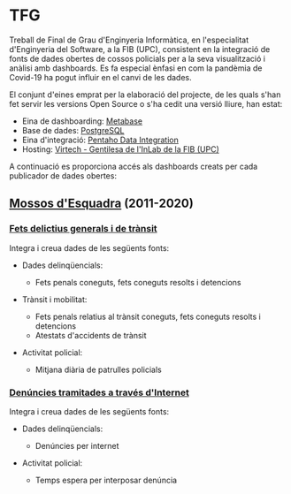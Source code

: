 # TFG
Treball de Final de Grau d'Enginyeria Informàtica, en l'especialitat d'Enginyeria del Software, a la FIB (UPC), consistent en la integració de fonts de dades obertes de cossos policials per a la seva visualització i anàlisi amb dashboards. Es fa especial ènfasi en com la pandèmia de Covid-19 ha pogut influir en el canvi de les dades.

El conjunt d'eines emprat per la elaboració del projecte, de les quals s'han fet servir les versions Open Source o s'ha cedit una versió lliure, han estat:
- Eina de dashboarding: [Metabase](https://www.metabase.com/)
- Base de dades: [PostgreSQL](https://www.postgresql.org/)
- Eina d'integració: [Pentaho Data Integration](https://sourceforge.net/projects/pentaho/files/Data%20Integration/)
- Hosting: [Virtech - Gentilesa de l'InLab de la FIB (UPC)](https://inlab.fib.upc.edu/es/servicio-de-cloud-docente-de-la-fib-virtech)


A continuació es proporciona accés als dashboards creats per cada publicador de dades obertes:

## [Mossos d'Esquadra](https://mossos.gencat.cat/ca/els_mossos_desquadra/indicadors_i_qualitat/dades_obertes/) (2011-2020)
### [Fets delictius generals i de trànsit](http://nattech.fib.upc.edu:40340/public/dashboard/30e41269-da10-4061-b334-7d4f42c6ad6b#theme=night)
Integra i creua dades de les següents fonts:
- Dades delinqüencials:
  - Fets penals coneguts, fets coneguts resolts i detencions

- Trànsit i mobilitat:
  - Fets penals relatius al trànsit coneguts, fets coneguts resolts i detencions
  - Atestats d'accidents de trànsit

- Activitat policial:
  - Mitjana diària de patrulles policials

### [Denúncies tramitades a través d'Internet](http://nattech.fib.upc.edu:40340/public/dashboard/e97c26b2-d884-4154-878d-09620ba91e04#theme=night)
Integra i creua dades de les següents fonts:
- Dades delinqüencials:
  - Denúncies per internet

- Activitat policial:
  - Temps espera per interposar denúncia

